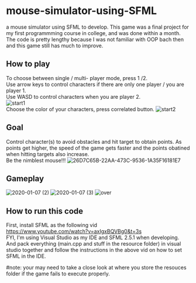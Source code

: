 # mouse-simulator-using-SFML
a mouse simulator using SFML to develop.
This game was a final project for my first programmming course in college, and was done within a month. The code is pretty lengthy because I was not familiar with OOP bach then and this game still has much to improve.

## How to play

To choose between single / multi- player mode, press 1 /2. <br>
Use arrow keys to control characters if there are only one player / you are player 1. <br>
Use WASD to control characters when you are player 2.<br>
![start1](https://user-images.githubusercontent.com/58508124/106384900-55fb9880-6408-11eb-96bc-483a33d01118.png)
<br>
Choose the color of your characters, press correlated button.
![start2](https://user-images.githubusercontent.com/58508124/106384903-572cc580-6408-11eb-9c7f-a7b4f24a59df.png)


## Goal
Control character(s) to avoid obstacles and hit target to obtain points. As points get higher, the speed of the game gets faster and the points obatined when hitting targets also increase. <br>
Be the nimblest mouse!!!
![26D7C65B-22AA-473C-9536-1A35F16181E7](https://user-images.githubusercontent.com/58508124/106385609-28185300-640c-11eb-96d2-b31ddf0b7712.jpeg)

## Gameplay

![2020-01-07 (2)](https://user-images.githubusercontent.com/58508124/106385040-1aad9980-6409-11eb-9059-3bda3395d30f.png)
![2020-01-07 (3)](https://user-images.githubusercontent.com/58508124/106385042-1c775d00-6409-11eb-8233-917b95471963.png)
![over](https://user-images.githubusercontent.com/58508124/106384898-55630200-6408-11eb-8cf8-2e6b029a0b12.png)

## How to run this code
First, install SFML as the following vid <br>
https://www.youtube.com/watch?v=axIgxBQVBg0&t=3s<br>
FYI, I'm using Visual Studio as my IDE and SFML 2.5.1 when developing.<br>
And pack everything (main.cpp and stuff in the resource folder) in visual studio together and follow the instructions in the above vid on how to set SFML in the IDE.

#note: your may need to take a close look at where you store the resouces folder if the game fails to execute properly.
